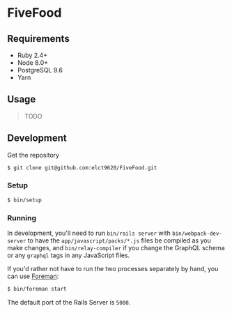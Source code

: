 FiveFood
===

## Requirements

* Ruby 2.4+
* Node 8.0+
* PostgreSQL 9.6
* Yarn

## Usage

> TODO

## Development

Get the repository

```sh
$ git clone git@github.com:elct9620/FiveFood.git
```

### Setup

```sh
$ bin/setup
```


### Running

In development, you'll need to run `bin/rails server` with `bin/webpack-dev-server` to have the `app/javascript/packs/*.js` files be compiled as you make changes, and `bin/relay-compiler` if you change the GraphQL schema or any `graphql` tags in any JavaScript files.

If you'd rather not have to run the two processes separately by hand, you can use [Foreman](https://ddollar.github.io/foreman/):

```sh
$ bin/foreman start
```

The default port of the Rails Server is `5000`.
